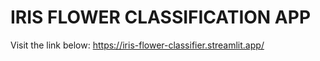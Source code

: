 # IRIS FLOWER CLASSIFICATION APP

Visit the link below:
https://iris-flower-classifier.streamlit.app/

